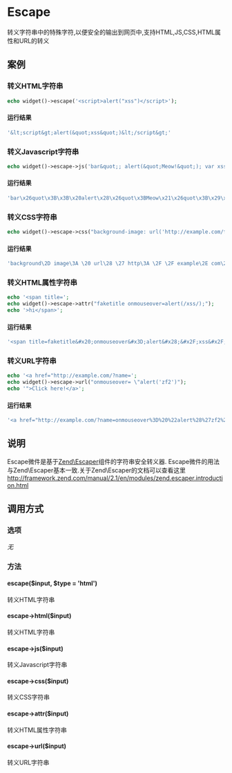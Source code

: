 Escape
======

转义字符串中的特殊字符,以便安全的输出到网页中,支持HTML,JS,CSS,HTML属性和URL的转义

案例
----

### 转义HTML字符串
```php
echo widget()->escape('<script>alert("xss")</script>');
```

#### 运行结果
```php
'&lt;script&gt;alert(&quot;xss&quot;)&lt;/script&gt;'
```

### 转义Javascript字符串
```php
echo widget()->escape->js('bar&quot;; alert(&quot;Meow!&quot;); var xss=&quot;true');
```

#### 运行结果
```php
'bar\x26quot\x3B\x3B\x20alert\x28\x26quot\x3BMeow\x21\x26quot\x3B\x29\x3B\x20var\x20xss\x3D\x26quot\x3Btrue'
```

### 转义CSS字符串
```php
echo widget()->escape->css("background-image: url('http://example.com/foo.jpg?</style><script>alert(1)</script>');");
```

#### 运行结果
```php
'background\2D image\3A \20 url\28 \27 http\3A \2F \2F example\2E com\2F foo\2E jpg\3F \3C \2F style\3E \3C script\3E alert\28 1\29 \3C \2F script\3E \27 \29 \3B '
```

### 转义HTML属性字符串
```php
echo '<span title=';
echo widget()->escape->attr("faketitle onmouseover=alert(/xss/);");
echo '>hi</span>';
```

#### 运行结果
```php
'<span title=faketitle&#x20;onmouseover&#x3D;alert&#x28;&#x2F;xss&#x2F;&#x29;&#x3B;>hi</span>'
```

### 转义URL字符串
```php
echo '<a href="http://example.com/?name=';
echo widget()->escape->url("onmouseover= \"alert('zf2')");
echo '">Click here!</a>';
```

#### 运行结果
```php
'<a href="http://example.com/?name=onmouseover%3D%20%22alert%28%27zf2%27%29">Click here!</a>'
```

说明
----

Escape微件是基于[Zend\Escaper](https://github.com/zendframework/zf2/tree/master/library/Zend/Escaper)组件的字符串安全转义器.
Escape微件的用法与Zend\Escaper基本一致.关于Zend\Escaper的文档可以查看这里
http://framework.zend.com/manual/2.1/en/modules/zend.escaper.introduction.html

调用方式
--------

### 选项

*无*

### 方法

#### escape($input, $type = 'html')
转义HTML字符串

#### escape->html($input)
转义HTML字符串

#### escape->js($input)
转义Javascript字符串

#### escape->css($input)
转义CSS字符串

#### escape->attr($input)
转义HTML属性字符串

#### escape->url($input)
转义URL字符串

